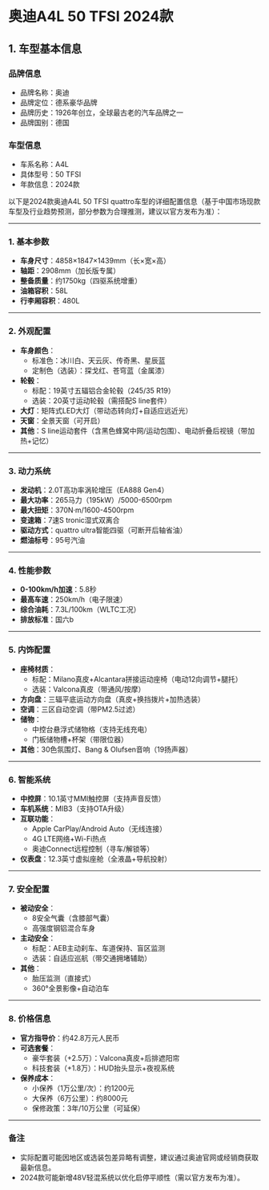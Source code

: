 
# 奥迪A4L 50 TFSI 2024款
## 1. 车型基本信息
### 品牌信息
- 品牌名称：奥迪
- 品牌定位：德系豪华品牌
- 品牌历史：1926年创立，全球最古老的汽车品牌之一
- 品牌国别：德国

### 车型信息
- 车系名称：A4L
- 具体型号：50 TFSI
- 年款信息：2024款

以下是2024款奥迪A4L 50 TFSI quattro车型的详细配置信息（基于中国市场现款车型及行业趋势预测，部分参数为合理推测，建议以官方发布为准）：

---

### **1. 基本参数**
- **车身尺寸**：4858×1847×1439mm（长×宽×高）  
- **轴距**：2908mm（加长版专属）  
- **整备质量**：约1750kg（四驱系统增重）  
- **油箱容积**：58L  
- **行李厢容积**：480L  

---

### **2. 外观配置**
- **车身颜色**：  
  - 标准色：冰川白、天云灰、传奇黑、星辰蓝  
  - 定制色（选装）：探戈红、苍穹蓝（金属漆）  
- **轮毂**：  
  - 标配：19英寸五辐铝合金轮毂（245/35 R19）  
  - 选装：20英寸运动轮毂（需搭配S line套件）  
- **大灯**：矩阵式LED大灯（带动态转向灯+自适应远近光）  
- **天窗**：全景天窗（可开启）  
- **其他**：S line运动套件（含黑色蜂窝中网/运动包围）、电动折叠后视镜（带加热+记忆）  

---

### **3. 动力系统**
- **发动机**：2.0T高功率涡轮增压（EA888 Gen4）  
- **最大功率**：265马力（195kW）/5000-6500rpm  
- **最大扭矩**：370N·m/1600-4500rpm  
- **变速箱**：7速S tronic湿式双离合  
- **驱动方式**：quattro ultra智能四驱（可断开后轴省油）  
- **燃油标号**：95号汽油  

---

### **4. 性能参数**
- **0-100km/h加速**：5.8秒  
- **最高车速**：250km/h（电子限速）  
- **综合油耗**：7.3L/100km（WLTC工况）  
- **排放标准**：国六b  

---

### **5. 内饰配置**
- **座椅材质**：  
  - 标配：Milano真皮+Alcantara拼接运动座椅（电动12向调节+腿托）  
  - 选装：Valcona真皮（带通风/按摩）  
- **方向盘**：三辐平底运动方向盘（真皮+换挡拨片+加热选装）  
- **空调**：三区自动空调（带PM2.5过滤）  
- **储物**：  
  - 中控台悬浮式储物格（支持无线充电）  
  - 门板储物槽+杯架（带限位器）  
- **其他**：30色氛围灯、Bang & Olufsen音响（19扬声器）  

---

### **6. 智能系统**
- **中控屏**：10.1英寸MMI触控屏（支持声音反馈）  
- **车机系统**：MIB3（支持OTA升级）  
- **互联功能**：  
  - Apple CarPlay/Android Auto（无线连接）  
  - 4G LTE网络+Wi-Fi热点  
  - 奥迪Connect远程控制（寻车/解锁等）  
- **仪表盘**：12.3英寸虚拟座舱（全液晶+导航投射）  

---

### **7. 安全配置**
- **被动安全**：  
  - 8安全气囊（含膝部气囊）  
  - 高强度钢铝混合车身  
- **主动安全**：  
  - 标配：AEB主动刹车、车道保持、盲区监测  
  - 选装：自适应巡航（带交通拥堵辅助）  
- **其他**：  
  - 胎压监测（直接式）  
  - 360°全景影像+自动泊车  

---

### **8. 价格信息**
- **官方指导价**：约42.8万元人民币  
- **可选套餐**：  
  - 豪华套装（+2.5万）：Valcona真皮+后排遮阳帘  
  - 科技套装（+1.8万）：HUD抬头显示+夜视系统  
- **保养成本**：  
  - 小保养（1万公里/次）：约1200元  
  - 大保养（6万公里）：约8000元  
  - 保修政策：3年/10万公里（可延保）  

---

### **备注**  
- 实际配置可能因地区或选装包差异略有调整，建议通过奥迪官网或经销商获取最新信息。  
- 2024款可能新增48V轻混系统以优化启停平顺性（需以官方发布为准）。
